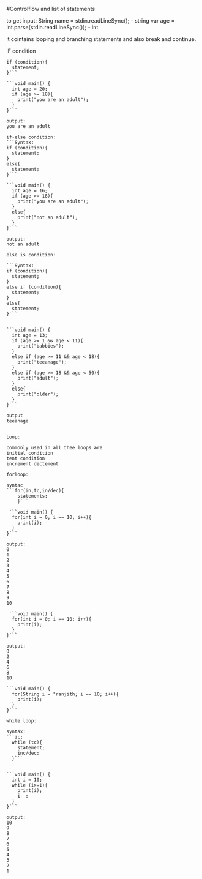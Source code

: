 #Controlflow and list of statements

to get input:
String name = stdin.readLineSync();   - string
var age = int.parse(stdin.readLineSync());  - int


it cointains looping and branching statements and also break and continue.

iF condition
```Syntax:
if (condition){
  statement;
}```

```void main() {
  int age = 20;
  if (age >= 18){
    print("you are an adult");
  }
}```

output:
you are an adult

if-else condition:
```Syntax:
if (condition){
  statement;
}
else{
  statement;
}```

```void main() {
  int age = 16;
  if (age >= 18){
    print("you are an adult");
  }
  else{
    print("not an adult");
  }
}```

output:
not an adult

else is condition:

```Syntax:
if (condition){
  statement;
}
else if (condition){
  statement;
}
else{
  statement;
}```


```void main() {
  int age = 13;
  if (age >= 1 && age < 11){
    print("babbies");
  }
  else if (age >= 11 && age < 18){
    print("teeanage");
  }
  else if (age >= 18 && age < 50){
    print("adult");
  }
  else{
    print("older");
  }
}```

output
teeanage


Loop:

commonly used in all thee loops are
initial condition
tent condition
increment dectement

forloop:

syntac
```for(in,tc,in/dec){
    statements;
    }```
    
 ```void main() {
  for(int i = 0; i == 10; i++){
    print(i);
  }
}```

output:
0
1
2
3
4
5
6
7
8
9
10

 ```void main() {
  for(int i = 0; i == 10; i++){
    print(i);
  }
}```

output:
0
2
4
6
8
10

```void main() {
  for(String i = "ranjith; i == 10; i++){
    print(i);
  }
}```

while loop:

syntax:
```ic;
  while (tc){
    statement;
    inc/dec;
  }```
  
  
```void main() {
  int i = 10;
  while (i>=1){
    print(i);
    i--;
  }
}```

output:
10
9
8
7
6
5
4
3
2
1

